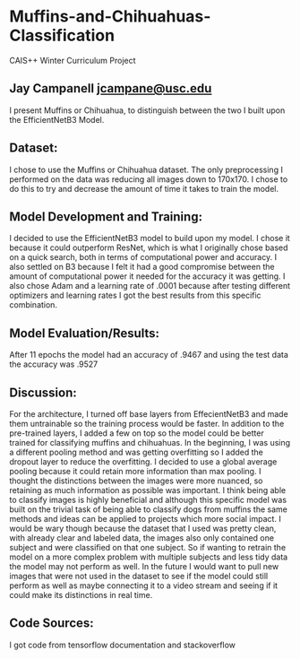 # Muffins-and-Chihuahuas-Classification
CAIS++ Winter Curriculum Project

## Jay Campanell 	 jcampane@usc.edu

I present Muffins or Chihuahua, to distinguish between the two I built upon the EfficientNetB3 Model.


## Dataset: 
I chose to use the Muffins or Chihuahua dataset. The only preprocessing I performed on the data was reducing all images down to 170x170. I chose to do this to try and decrease the amount of time it takes to train the model.

## Model Development and Training: 
I decided to use the EfficientNetB3 model to build upon my model. I chose it because it could outperform ResNet, which is what I originally chose based on a quick search, both in terms of computational power and accuracy. I also settled on B3 because I felt it had a good compromise between the amount of computational power it needed for the accuracy it was getting. I also chose Adam and a learning rate of .0001 because after testing different optimizers and learning rates I got the best results from this specific combination. 

## Model Evaluation/Results:
After 11 epochs the model had an accuracy of .9467 and using the test data the accuracy was .9527



## Discussion: 
For the architecture, I turned off base layers from EffecientNetB3 and made them untrainable so the training process would be faster. In addition to the pre-trained layers, I added a few on top so the model could be better trained for classifying muffins and chihuahuas. In the beginning, I was using a different pooling method and was getting overfitting so I added the dropout layer to reduce the overfitting. I decided to use a global average pooling because it could retain more information than max pooling. I thought the distinctions between the images were more nuanced, so retaining as much information as possible was important. I think being able to classify images is highly beneficial and although this specific model was built on the trivial task of being able to classify dogs from muffins the same methods and ideas can be applied to projects which more social impact. I would be wary though because the dataset that I used was pretty clean, with already clear and labeled data, the images also only contained one subject and were classified on that one subject. So if wanting to retrain the model on a more complex problem with multiple subjects and less tidy data the model may not perform as well. In the future I would want to pull new images that were not used in the dataset to see if the model could still perform as well as maybe connecting it to a video stream and seeing if it could make its distinctions in real time. 

## Code Sources:
I got code from tensorflow documentation and stackoverflow
